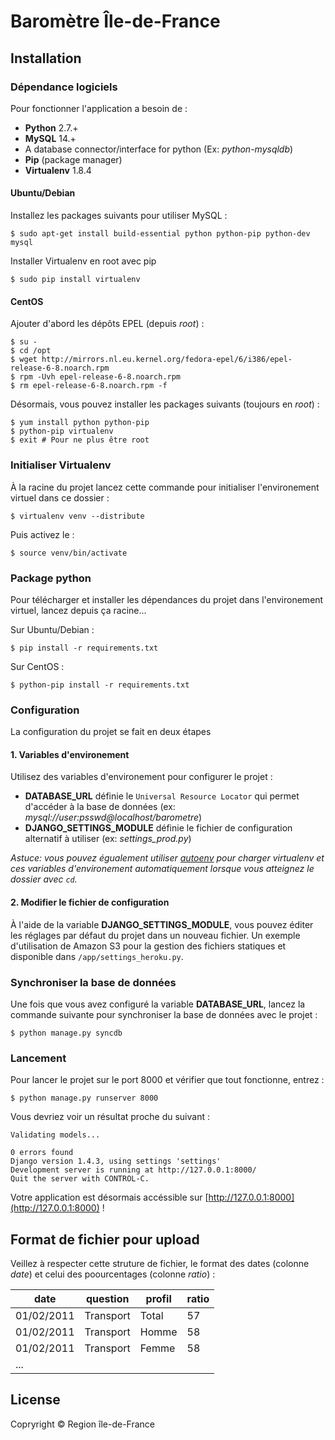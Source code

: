 # Baromètre Île-de-France

## Installation

### Dépendance logiciels
Pour fonctionner l'application a besoin de :

* **Python** 2.7.+
* **MySQL** 14.+
* A database connector/interface for python (Ex: *python-mysqldb*)
* **Pip** (package manager)
* **Virtualenv** 1.8.4

#### Ubuntu/Debian
Installez les packages suivants pour utiliser MySQL :

    $ sudo apt-get install build-essential python python-pip python-dev mysql 
    
Installer Virtualenv en root avec pip

    $ sudo pip install virtualenv
    
#### CentOS
Ajouter d'abord les dépôts EPEL (depuis *root*) :

    $ su -
    $ cd /opt
    $ wget http://mirrors.nl.eu.kernel.org/fedora-epel/6/i386/epel-release-6-8.noarch.rpm
    $ rpm -Uvh epel-release-6-8.noarch.rpm
    $ rm epel-release-6-8.noarch.rpm -f

Désormais, vous pouvez installer les packages suivants (toujours en *root*) :

    $ yum install python python-pip
    $ python-pip virtualenv
    $ exit # Pour ne plus être root
    

### Initialiser Virtualenv
À la racine du projet lancez cette commande pour initialiser l'environement virtuel dans ce dossier :

    $ virtualenv venv --distribute

Puis activez le :
    
    $ source venv/bin/activate


### Package python
Pour télécharger et installer les dépendances du projet dans l'environement virtuel, lancez depuis ça racine...

Sur Ubuntu/Debian :

    $ pip install -r requirements.txt

Sur CentOS :

    $ python-pip install -r requirements.txt


### Configuration
La configuration du projet se fait en deux étapes

#### 1. Variables d'environement 
Utilisez des variables d'environement pour configurer le projet :

* **DATABASE_URL** définie le `Universal Resource Locator` qui permet d'accéder à la base de données (ex: *mysql://user:psswd@localhost/barometre*)
* **DJANGO\_SETTINGS\_MODULE** définie le fichier de configuration alternatif à utiliser (ex: *settings_prod.py*)


*Astuce: vous pouvez égualement utiliser [autoenv](https://github.com/kennethreitz/autoenv) pour charger virtualenv et ces variables d'environement automatiquement lorsque vous atteignez le dossier avec `cd`.*

#### 2. Modifier le fichier de configuration
À l'aide de la variable **DJANGO\_SETTINGS\_MODULE**, vous pouvez éditer les réglages par défaut du projet dans un nouveau fichier. Un exemple d'utilisation de Amazon S3 pour la gestion des fichiers statiques et disponible dans `/app/settings_heroku.py`.

### Synchroniser la base de données
Une fois que vous avez configuré la variable **DATABASE_URL**, lancez la commande suivante pour synchroniser la base de données avec le projet :

    $ python manage.py syncdb

### Lancement
Pour lancer le projet sur le port 8000 et vérifier que tout fonctionne, entrez :

    $ python manage.py runserver 8000

Vous devriez voir un résultat proche du suivant :

    Validating models...

    0 errors found
    Django version 1.4.3, using settings 'settings'
    Development server is running at http://127.0.0.1:8000/
    Quit the server with CONTROL-C.

Votre application est désormais accéssible sur [http://127.0.0.1:8000](http://127.0.0.1:8000) !

## Format de fichier pour upload

Veillez à respecter cette struture de fichier, le format des dates (colonne *date*) et celui des poourcentages (colonne *ratio*) :

date | question | profil |ratio
--- | --- | --- | ---
01/02/2011 | Transport | Total | 57
01/02/2011 | Transport | Homme | 58
01/02/2011 | Transport | Femme | 58
... |

## License
Copryright © Region île-de-France
